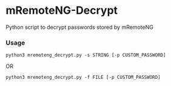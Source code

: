 # mRemoteNG-Decrypt

Python script to decrypt passwords stored by mRemoteNG

### Usage

`python3 mremoteng_decrypt.py -s STRING [-p CUSTOM_PASSWORD]`

OR

`python3 mremoteng_decrypt.py -f FILE [-p CUSTOM_PASSWORD]`
